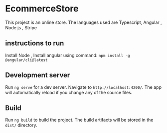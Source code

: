 # EcommerceStore
This project is an online store. The languages used are Typescript, Angular , Node js , Stripe

## instructions to run
Install Node ,
Install angular using command: `npm install -g @angular/cli@latest`

## Development server

Run `ng serve` for a dev server. Navigate to `http://localhost:4200/`. The app will automatically reload if you change any of the source files.

## Build

Run `ng build` to build the project. The build artifacts will be stored in the `dist/` directory.


